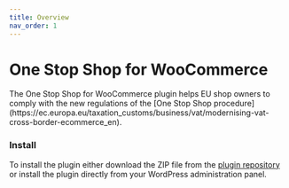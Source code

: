 ```yaml
---
title: Overview
nav_order: 1
---
```


# One Stop Shop for WooCommerce

<p class="fs-6 fw-300">The One Stop Shop for WooCommerce plugin helps EU shop owners to comply with the new regulations of the [One Stop Shop procedure](https://ec.europa.eu/taxation_customs/business/vat/modernising-vat-cross-border-ecommerce_en).</p>

### Install

To install the plugin either download the ZIP file from the [plugin repository](https://wordpress.org/plugins/one-stop-shop-woocommerce) or install the plugin directly from your WordPress administration panel.
